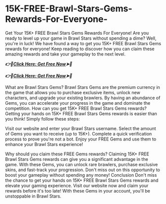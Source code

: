 # 15K-FREE-Brawl-Stars-Gems-Rewards-For-Everyone-
Get Your 15K+ FREE Brawl Stars Gems Rewards For Everyone!
Are you ready to level up your game in Brawl Stars without spending a dime? Well, you're in luck! We have found a way to get you 15K+ FREE Brawl Stars Gems rewards for everyone! Keep reading to discover how you can claim these amazing rewards and take your gameplay to the next level.

***👉📲[Click Here: Get Free Now](https://btadeal.com/br4ws5g/)➤🔶***

***👉📲[Click Here: Get Free Now](https://btadeal.com/br4ws5g/)➤🔶***


What are Brawl Stars Gems?
Brawl Stars Gems are the premium currency in the game that allows you to purchase exclusive items, unlock new characters, and upgrade your existing brawlers. By having an abundance of Gems, you can accelerate your progress in the game and dominate the competition.
How can you get 15K+ FREE Brawl Stars Gems rewards?
Getting your hands on 15K+ FREE Brawl Stars Gems rewards is easier than you think! Simply follow these steps:

Visit our website and enter your Brawl Stars username.
Select the amount of Gems you want to receive (up to 15K+).
Complete a quick verification process to prove you're not a bot.
Enjoy your FREE Gems and use them to enhance your Brawl Stars experience!

Why should you claim these FREE Gems rewards?
Claiming 15K+ FREE Brawl Stars Gems rewards can give you a significant advantage in the game. With these Gems, you can unlock rare brawlers, purchase exclusive skins, and fast-track your progression. Don't miss out on this opportunity to boost your gameplay without spending any money!
Conclusion
Don't miss the chance to get your hands on 15K+ FREE Brawl Stars Gems rewards and elevate your gaming experience. Visit our website now and claim your rewards before it's too late! With these Gems in your account, you'll be unstoppable in Brawl Stars.
